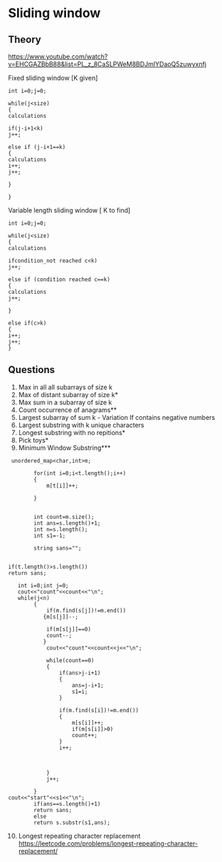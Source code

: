 # Sliding window

## Theory 
https://www.youtube.com/watch?v=EHCGAZBbB88&list=PL_z_8CaSLPWeM8BDJmIYDaoQ5zuwyxnfj

Fixed sliding window [K given]

```
int i=0;j=0;

while(j<size)
{
calculations

if(j-i+1<k)
j++;

else if (j-i+1==k)
{
calculations
i++;
j++;

}

}
```


Variable length sliding window [ K to find]

```
int i=0;j=0;

while(j<size)
{
calculations

ifcondition_not reached c<k)
j++;

else if (condition reached c==k)
{
calculations
j++;

}

else if(c>k)
{
i++;
j++;
}
```

## Questions


1. Max in all all subarrays of size k
2. Max of distant subarray of size k*
3. Max sum in a subarray of size k
4. Count occurrence of anagrams**
5. Largest subarray of sum k - Variation If contains negative numbers
6. Largest substring with k unique characters
7. Longest substring with no repitions*
8. Pick toys*
9. Minimum Window Substring***

```
 unordered_map<char,int>m;

        for(int i=0;i<t.length();i++)
        {
            m[t[i]]++;

        }

        
        int count=m.size();
        int ans=s.length()+1;
        int n=s.length();
        int s1=-1;
   
        string sans="";


if(t.length()>s.length())
return sans;

   int i=0;int j=0;  
   cout<<"count"<<count<<"\n";   
   while(j<n)
        {
            if(m.find(s[j])!=m.end())
           {m[s[j]]--;

            if(m[s[j]]==0)
            count--;
           }
            cout<<"count"<<count<<j<<"\n";   

            while(count==0)
            {
                if(ans>j-i+1)
                {
                    ans=j-i+1;
                    s1=i;
                }

                if(m.find(s[i])!=m.end())
                {
                    m[s[i]]++;
                    if(m[s[i]]>0)
                    count++;
                }
                i++;


                
            }
            j++;
    
        }
cout<<"start"<<s1<<"\n";
        if(ans==s.length()+1)
        return sans;
        else
        return s.substr(s1,ans);
```

10. Longest repeating character replacement https://leetcode.com/problems/longest-repeating-character-replacement/
